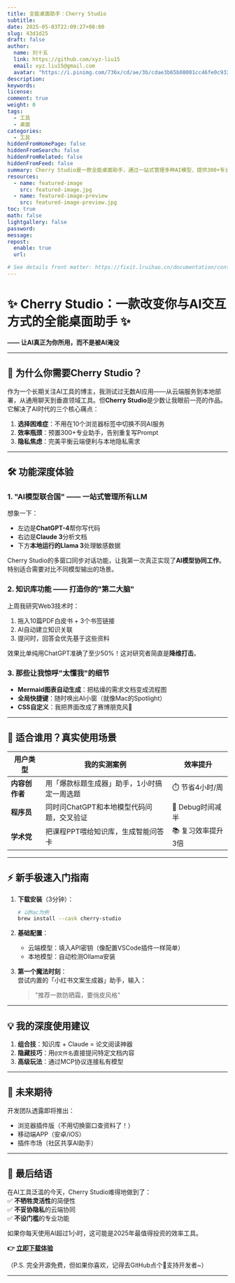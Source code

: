 ```yaml
---
title: 全能桌面助手：Cherry Studio
subtitle:
date: 2025-05-03T22:09:27+08:00
slug: 43d1d25
draft: false
author:
  name: 刘十五
  link: https://github.com/xyz-liu15
  email: xyz.liu15@gmail.com
  avatar: "https://i.pinimg.com/736x/cd/ae/3b/cdae3b65b08001cc46fe0c932e786ea1.jpg"
description:
keywords:
license:
comment: true
weight: 0
tags:
  - 工具
  - 桌面
categories:
  - 工具
hiddenFromHomePage: false
hiddenFromSearch: false
hiddenFromRelated: false
hiddenFromFeed: false
summary: Cherry Studio是一款全能桌面助手，通过一站式管理多种AI模型、提供300+专业助手和知识库功能，解决了AI时代的选择困难、效率瓶颈和隐私焦虑问题，让用户能够真正高效地利用AI而不被AI淹没。     
resources:
  - name: featured-image
    src: featured-image.jpg
  - name: featured-image-preview
    src: featured-image-preview.jpg
toc: true
math: false
lightgallery: false
password:
message:
repost:
  enable: true
  url:

# See details front matter: https://fixit.lruihao.cn/documentation/content-management/introduction/#front-matter
---
```


<!--more-->
# ✨ Cherry Studio：一款改变你与AI交互方式的全能桌面助手 ✨  

**—— 让AI真正为你所用，而不是被AI淹没**  

---

## 🌟 **为什么你需要Cherry Studio？**  

作为一个长期关注AI工具的博主，我测试过无数AI应用——从云端服务到本地部署，从通用聊天到垂直领域工具。但**Cherry Studio**是少数让我眼前一亮的作品。它解决了AI时代的三个核心痛点：  

1. **选择困难症**：不用在10个浏览器标签中切换不同AI服务  
2. **效率瓶颈**：预置300+专业助手，告别重复写Prompt  
3. **隐私焦虑**：完美平衡云端便利与本地隐私需求  

---

## 🛠️ **功能深度体验**  

### 1. **"AI模型联合国" —— 一站式管理所有LLM**  
想象一下：  
- 左边是**ChatGPT-4**帮你写代码  
- 右边是**Claude 3**分析文档  
- 下方**本地运行的Llama 3**处理敏感数据  

Cherry Studio的多窗口同步对话功能，让我第一次真正实现了**AI模型协同工作**。特别适合需要对比不同模型输出的场景。  

### 2. **知识库功能 —— 打造你的"第二大脑"**  
上周我研究Web3技术时：  
1. 拖入10篇PDF白皮书 + 3个书签链接  
2. AI自动建立知识关联  
3. 提问时，回答会优先基于这些资料  

效果比单纯用ChatGPT准确了至少50%！这对研究者简直是**降维打击**。  

### 3. **那些让我惊呼"太懂我"的细节**  
- **Mermaid图表自动生成**：把枯燥的需求文档变成流程图  
- **全局快捷键**：随时唤出AI小窗（就像Mac的Spotlight）  
- **CSS自定义**：我把界面改成了赛博朋克风💜  

---

## 🎯 **适合谁用？真实使用场景**  

| 用户类型 | 我的实测案例 | 效率提升 |
|---------|------------|---------|
| **内容创作者** | 用「爆款标题生成器」助手，1小时搞定一周选题 | ⏱️ 节省4小时/周 |
| **程序员** | 同时问ChatGPT和本地模型代码问题，交叉验证 | 🐛 Debug时间减半 |
| **学术党** | 把课程PPT喂给知识库，生成智能问答卡 | 📚 复习效率提升3倍 |

---

## ⚡ **新手极速入门指南**  

1. **下载安装**（3分钟）：  
   ```bash
   # 以Mac为例
   brew install --cask cherry-studio
   ```

2. **基础配置**：  
   - 云端模型：填入API密钥（像配置VSCode插件一样简单）  
   - 本地模型：自动检测Ollama安装  

3. **第一个魔法时刻**：  
   尝试内置的「小红书文案生成器」助手，输入：  
   > "推荐一款防晒霜，要俏皮风格"  

---

## 💡 **我的深度使用建议**  

1. **组合技**：知识库 + Claude = 论文阅读神器  
2. **隐藏技巧**：用`@文件名`直接提问特定文档内容  
3. **高级玩法**：通过MCP协议连接私有模型  

---

## 🔮 **未来期待**  

开发团队透露即将推出：  
- 浏览器插件版（不用切换窗口查资料了！）  
- 移动端APP（安卓/iOS）  
- 插件市场（社区共享AI助手）  

---

## 📌 **最后结语**  

在AI工具泛滥的今天，Cherry Studio难得地做到了：  
✅ **不牺牲灵活性**的简便性  
✅ **不妥协隐私**的云端协同  
✅ **不设门槛**的专业功能  

如果你每天使用AI超过1小时，这可能是2025年最值得投资的效率工具。  

**👉 [立即下载体验](https://github.com/cherry-ai-studio)**  

（P.S. 完全开源免费，但如果你喜欢，记得去GitHub点个🌟支持开发者~）  

---

